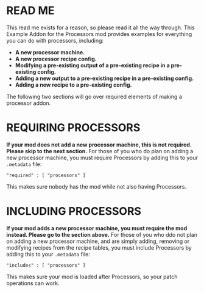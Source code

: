 # READ ME
 This read me exists for a reason, so please read it all the way through.
 This Example Addon for the Processors mod provides examples for everything you can do with processors, including:
  - **A new processor machine.**
  - **A new processor recipe config.**
  - **Modifying a pre-existing output of a pre-existing recipe in a pre-existing config.**
  - **Adding a new output to a pre-existing recipe in a pre-existing config.**
  - **Adding a new recipe to a pre-existing config.**
  
  The following two sections will go over required elements of making a processor addon.
# REQUIRING PROCESSORS
 **If your mod does not add a new processor machine, this is not required. Please skip to the next section.**
 For those of you who do plan on adding a new processor machine, you must require Processors by adding this to your ```.metadata``` file:
  
  ```"required" : [ "processors" ]```
  
 This makes sure nobody has the mod while not also having Processors.
# INCLUDING PROCESSORS
 **If your mod adds a new processor machine, you must require the mod instead. Please go to the section above.**
 For those of you who ddo not plan on adding a new processor machine, and are simply adding, removing or modifying recipes from the recipe tables, you must include Processors by adding this to your ```.metadata``` file:
  
  ```"includes" : [ "processors" ]```
  
 This makes sure your mod is loaded after Processors, so your patch operations can work.
